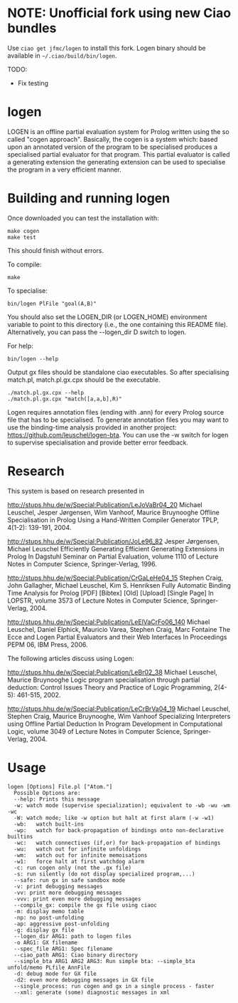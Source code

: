 # NOTE: Unofficial fork using new Ciao bundles

Use `ciao get jfmc/logen` to install this fork. Logen binary should be available in `~/.ciao/build/bin/logen`.

TODO:
 - Fix testing

# logen
LOGEN is an offline partial evaluation system for Prolog written using the so called "cogen approach".
Basically, the cogen is a system which: based upon an annotated version of the program to be specialised produces a specialised partial evaluator for that program.
This partial evaluator is called a generating extension the generating extension can be used to specialise the program in a very efficient manner.

# Building and running logen
Once downloaded you can test the installation with:

    make cogen
    make test

This should finish without errors.

To compile:

    make

To specialise:

    bin/logen PlFile "goal(A,B)"

You should also set the LOGEN_DIR (or LOGEN_HOME) environment variable to point to this
directory (i.e., the one containing this README file). Alternatively, you can pass
the --logen_dir D switch to logen.

For help:

    bin/logen --help

Output gx files should be standalone ciao executables.  So after
specialising match.pl, match.pl.gx.cpx should be the executable.

    ./match.pl.gx.cpx --help
    ./match.pl.gx.cpx "match([a,a,b],R)"

Logen requires annotation files (ending with .ann) for every Prolog source file that has to be specialised.
To generate annotation files you may want to use the binding-time analysis provided in another project: https://github.com/leuschel/logen-bta.
You can use the -w switch for logen to supervise specialisation and provide better error feedback.

# Research
This system is based on research presented in

http://stups.hhu.de/w/Special:Publication/LeJoVaBr04_20
Michael Leuschel, Jesper Jørgensen, Wim Vanhoof, Maurice Bruynooghe
Offline Specialisation in Prolog Using a Hand-Written Compiler Generator
TPLP, 4(1-2): 139-191, 2004.

http://stups.hhu.de/w/Special:Publication/JoLe96_82
Jesper Jørgensen, Michael Leuschel
Efficiently Generating Efficient Generating Extensions in Prolog
In Dagstuhl Seminar on Partial Evaluation, volume 1110 of Lecture Notes in Computer Science, Springer-Verlag, 1996.

http://stups.hhu.de/w/Special:Publication/CrGaLeHe04_15
Stephen Craig, John Gallagher, Michael Leuschel, Kim S. Henriksen
Fully Automatic Binding Time Analysis for Prolog [PDF] [Bibtex] [Old] [Upload] [Single Page]
In LOPSTR, volume 3573 of Lecture Notes in Computer Science, Springer-Verlag, 2004.

http://stups.hhu.de/w/Special:Publication/LeElVaCrFo06_140
Michael Leuschel, Daniel Elphick, Mauricio Varea, Stephen Craig, Marc Fontaine
The Ecce and Logen Partial Evaluators and their Web Interfaces
In Proceedings PEPM 06, IBM Press, 2006.

The following articles discuss using Logen:

http://stups.hhu.de/w/Special:Publication/LeBr02_38
Michael Leuschel, Maurice Bruynooghe
Logic program specialisation through partial deduction: Control Issues
Theory and Practice of Logic Programming, 2(4-5): 461-515, 2002.

http://stups.hhu.de/w/Special:Publication/LeCrBrVa04_19
Michael Leuschel, Stephen Craig, Maurice Bruynooghe, Wim Vanhoof
Specializing Interpreters using Offline Partial Deduction
In Program Development in Computational Logic, volume 3049 of Lecture Notes in Computer Science, Springer-Verlag, 2004.

# Usage

    logen [Options] File.pl ["Atom."]
      Possible Options are:
      --help: Prints this message
      -w: watch mode (supervise specialization); equivalent to -wb -wu -wm -wc
      -W: watch mode; like -w option but halt at first alarm (-w -w1)
      -wb:   watch built-ins
      -wp:   watch for back-propagation of bindings onto non-declarative builtins
      -wc:   watch connectives (if,or) for back-propagation of bindings
      -wu:   watch out for infinite unfoldings
      -wm:   watch out for infinite memoisations
      -w1:   force halt at first watchdog alarm
      -c: run cogen only (not the .gx file)
      -s: run silently (do not display specialized program,...)
      --safe: run gx in safe sandbox mode
      -v: print debugging messages
      -vv: print more debugging messages
      -vvv: print even more debugging messages
      --compile_gx: compile the gx file using ciaoc
      -m: display memo table
      -np: no post-unfolding
      -ap: aggressive post-unfolding
      -g: display gx file
      --logen_dir ARG1: path to logen files
      -o ARG1: GX filename
      --spec_file ARG1: Spec filename
      --ciao_path ARG1: Ciao binary directory
      --simple_bta ARG1 ARG2 ARG3: Run simple bta: --simple_bta unfold/memo PLfile AnnFile
      -d: debug mode for GX file
      -d2: even more debugging messages in GX file
      --single_process: run cogen and gx in a single process - faster
      --xml: generate (some) diagnostic messages in xml
